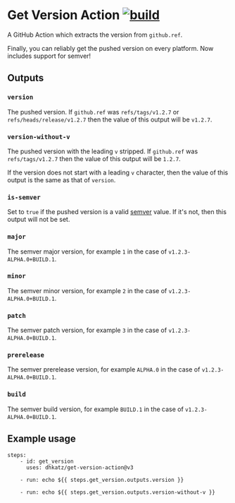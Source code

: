 # Get Version Action [![build](https://github.com/dhkatz/get-version-action/actions/workflows/build.yml/badge.svg)](https://github.com/dhkatz/get-version-action/actions/workflows/build.yml)

A GitHub Action which extracts the version from `github.ref`.

Finally, you can reliably get the pushed version on every platform. Now includes support for semver!

## Outputs

### `version`

The pushed version. If `github.ref` was `refs/tags/v1.2.7` or `refs/heads/release/v1.2.7` then the value of this output will be `v1.2.7`.

### `version-without-v`

The pushed version with the leading `v` stripped. If `github.ref` was `refs/tags/v1.2.7` then the value of this output will be `1.2.7`.

If the version does not start with a leading `v` character, then the value of this output is the same as that of `version`.

### `is-semver`

Set to `true` if the pushed version is a valid [semver](https://semver.org/) value. If it's not, then this output will not be set.

### `major`

The semver major version, for example `1` in the case of `v1.2.3-ALPHA.0+BUILD.1`.

### `minor`

The semver minor version, for example `2` in the case of `v1.2.3-ALPHA.0+BUILD.1`.

### `patch`

The semver patch version, for example `3` in the case of `v1.2.3-ALPHA.0+BUILD.1`.

### `prerelease`

The semver prerelease version, for example `ALPHA.0` in the case of `v1.2.3-ALPHA.0+BUILD.1`.

### `build`

The semver build version, for example `BUILD.1` in the case of `v1.2.3-ALPHA.0+BUILD.1`.

## Example usage

~~~~YML
steps:
    - id: get_version
      uses: dhkatz/get-version-action@v3

    - run: echo ${{ steps.get_version.outputs.version }}

    - run: echo ${{ steps.get_version.outputs.version-without-v }}
~~~~
